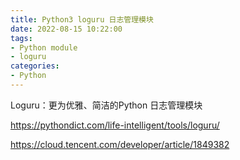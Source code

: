 ```yaml
---
title: Python3 loguru 日志管理模块
date: 2022-08-15 10:22:00
tags:
- Python module
- loguru
categories:
- Python
---
```



Loguru：更为优雅、简洁的Python 日志管理模块

https://pythondict.com/life-intelligent/tools/loguru/

https://cloud.tencent.com/developer/article/1849382